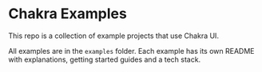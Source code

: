 # Chakra Examples

This repo is a collection of example projects that use Chakra UI.

All examples are in the `examples` folder. Each example has its own README with explanations, getting started guides and a tech stack.
